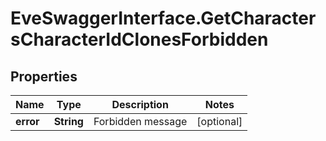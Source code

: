 # EveSwaggerInterface.GetCharactersCharacterIdClonesForbidden

## Properties
Name | Type | Description | Notes
------------ | ------------- | ------------- | -------------
**error** | **String** | Forbidden message | [optional] 


